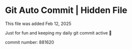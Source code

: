 # Git Auto Commit | Hidden File

This file was added Feb 12, 2025

Just for fun and keeping my daily git commit active 🤪

commit number: 881620
